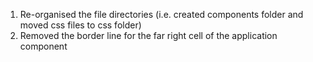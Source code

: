 <!-- Project Comments Go Here -->
1. Re-organised the file directories (i.e. created components folder and moved css files to css folder)
2. Removed the border line for the far right cell of the application component